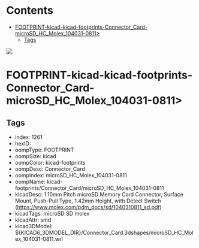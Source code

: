 



Contents
========

* [FOOTPRINT-kicad-kicad-footprints-Connector_Card-microSD_HC_Molex_104031-0811>](#footprint-kicad-kicad-footprints-connector_card-microsd_hc_molex_104031-0811)
	* [Tags](#tags)
  
![][im]
# FOOTPRINT-kicad-kicad-footprints-Connector_Card-microSD_HC_Molex_104031-0811>

## Tags

- index: 1261
- hexID: 
- oompType: FOOTPRINT
- oompSize: kicad
- oompColor: kicad-footprints
- oompDesc: Connector_Card
- oompIndex: microSD_HC_Molex_104031-0811
- oompName: kicad-footprints/Connector_Card/microSD_HC_Molex_104031-0811
- kicadDesc: 1.10mm Pitch microSD Memory Card Connector, Surface Mount, Push-Pull Type, 1.42mm Height, with Detect Switch (https://www.molex.com/pdm_docs/sd/1040310811_sd.pdf)
- kicadTags: microSD SD molex
- kicadAttr: smd
- kicad3DModel: ${KICAD6_3DMODEL_DIR}/Connector_Card.3dshapes/microSD_HC_Molex_104031-0811.wrl



[im]: image.png
